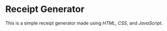 # Receipt Generator

This is a simple receipt generator made using _HTML_, _CSS_, and _JavaScript_.
